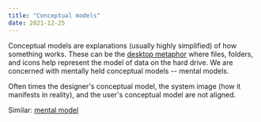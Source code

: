 ```yaml
---
title: "Conceptual models"
date: 2021-12-25
---
```


Conceptual models are explanations (usually highly simplified) of how something works. These can be the [desktop metaphor](thoughts/desktop%20metaphor.md) where files, folders, and icons help represent the model of data on the hard drive. We are concerned with mentally held conceptual models -- mental models.

Often times the designer's conceptual model, the system image (how it manifests in reality), and the user's conceptual model are not aligned.

Similar: [mental model](thoughts/mental%20model.md)